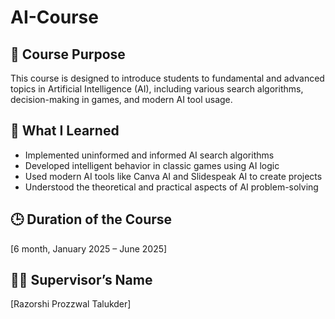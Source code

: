 # AI-Course

## 📘 Course Purpose
This course is designed to introduce students to fundamental and advanced topics in Artificial Intelligence (AI), including various search algorithms, decision-making in games, and modern AI tool usage.

## 🎯 What I Learned
- Implemented uninformed and informed AI search algorithms
- Developed intelligent behavior in classic games using AI logic
- Used modern AI tools like Canva AI and Slidespeak AI to create projects
- Understood the theoretical and practical aspects of AI problem-solving

## 🕒 Duration of the Course
[6 month, January 2025 – June 2025]

## 👨‍🏫 Supervisor’s Name
[Razorshi Prozzwal Talukder]
